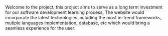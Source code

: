 Welcome to the project, this project aims to serve as a long term investment for our software development learning process. 
The website would incorporate the latest technologies including the most in-trend frameworks, mutiple languages implementation, database, etc which would bring
a seamless experience for the user.

